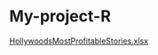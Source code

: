 # My-project-R

[HollywoodsMostProfitableStories.xlsx](https://github.com/AliShaukat786/My-project-R/files/11230443/HollywoodsMostProfitableStories.xlsx)
